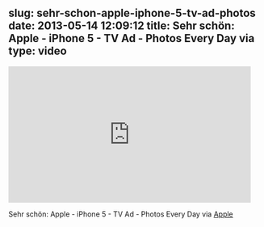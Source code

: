slug: sehr-schon-apple-iphone-5-tv-ad-photos
date: 2013-05-14 12:09:12
title: Sehr schön: Apple - iPhone 5 - TV Ad - Photos Every Day via 
type: video
---

<iframe width="480" height="270" src="http://www.youtube.com/embed/NoVW62mwSQQ?feature=oembed" frameborder="0" allowfullscreen></iframe>

Sehr schön: Apple - iPhone 5 - TV Ad - Photos Every Day via [Apple](http://www.youtube.com/watch?v=NoVW62mwSQQ&feature=player_embedded)
